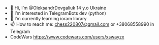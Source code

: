 - 👋 Hi, I’m @OleksandrDovgaliuk 14 y.o Ukraine
- 👀 I’m interested in TelegramBots dev (python)
- 🌱 I’m currently learning ioram library
- 📫 How to reach me: chess220807@gmail.com or +38068558990 in Telegram
- CodeWars https://www.codewars.com/users/xswayzx
